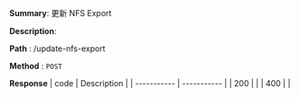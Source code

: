 **Summary**: 更新 NFS Export

**Description**:

**Path** : /update-nfs-export

**Method** : `POST`

**Response**
| code      | Description |
| ----------- | ----------- |
|  200   |       |
|  400   |       |

